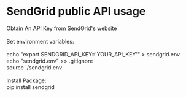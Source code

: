 # SendGrid public API usage

Obtain An API Key from SendGrid's website
<br><br>
Set environment variables:<br><br>
echo "export SENDGRID_API_KEY='YOUR_API_KEY'" > sendgrid.env<br> 
echo "sendgrid.env" >> .gitignore<br>
source ./sendgrid.env<br>
<br>
Install Package:<br>
pip install sendgrid
